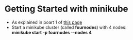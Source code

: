 # Getting Started with minikube

- As explained in poart 1 of [this page](https://minikube.sigs.k8s.io/docs/start/)
- Start a minikube cluster (called **fournodes**) with 4 nodes:  
**minikube start -p fournodes --nodes 4**